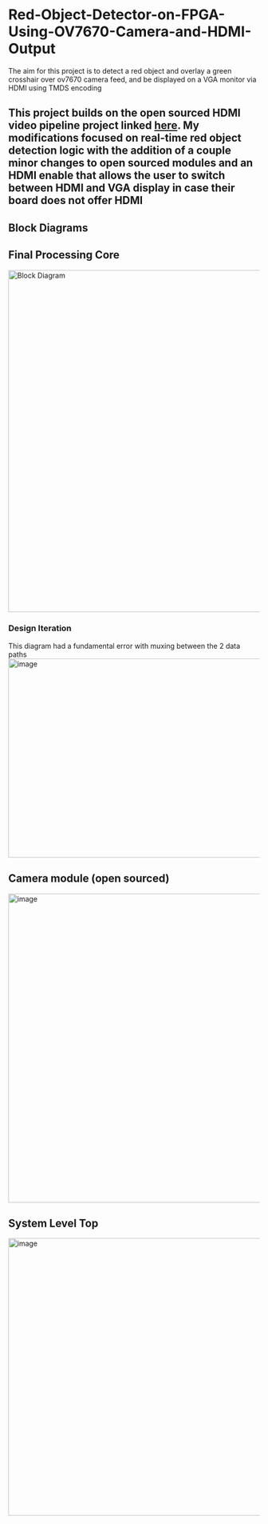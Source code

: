 # Red-Object-Detector-on-FPGA-Using-OV7670-Camera-and-HDMI-Output
The aim for this project is to detect a red object and overlay a green crosshair over ov7670 camera feed, and be displayed on a VGA monitor via HDMI using TMDS encoding

## This project builds on the open sourced HDMI video pipeline project linked [here](https://github.com/georgeyhere/FPGA-Video-Processing/tree/master). My modifications focused on real-time red object detection logic with the addition of a couple minor changes to open sourced modules and an HDMI enable that allows the user to switch between HDMI and VGA display in case their board does not offer HDMI

## Block Diagrams

## Final Processing Core
<img width="1747" height="684" alt="Block Diagram" src="https://github.com/user-attachments/assets/c7b9ef6d-8092-4287-86e4-ca9600ac11a8" />

  ### Design Iteration
  This diagram had a fundamental error with muxing between the 2 data paths
  <img width="863" height="398" alt="image" src="https://github.com/user-attachments/assets/b5ec4725-845f-411c-bbf8-6b2e76755f35" />

## Camera module (open sourced)
<img width="1117" height="618" alt="image" src="https://github.com/user-attachments/assets/bbcfe919-c518-4c60-bc8f-36ba054f5f2a" />

## System Level Top
<img width="1050" height="555" alt="image" src="https://github.com/user-attachments/assets/e3daba7e-b3a0-4db3-a586-effdbd144ab1" />


